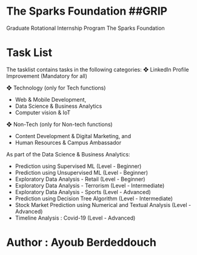 # The Sparks Foundation ##GRIP 


Graduate Rotational Internship Program
The Sparks Foundation


# Task List
  The tasklist contains tasks in the following categories:
❖ LinkedIn Profile Improvement (Mandatory for all)

❖ Technology (only for Tech functions)
  - Web & Mobile Development,
  - Data Science & Business Analytics
  - Computer vision & IoT

❖ Non-Tech (only for Non-tech functions)
  - Content Development & Digital Marketing,
and
  - Human Resources & Campus Ambassador
  
  
  
As part of the Data Science & Business Analytics:

* Prediction using Supervised ML (Level - Beginner)
* Prediction using Unsupervised ML (Level - Beginner)
* Exploratory Data Analysis - Retail (Level - Beginner)
* Exploratory Data Analysis - Terrorism (Level - Intermediate)
* Exploratory Data Analysis - Sports (Level - Advanced)
* Prediction using Decision Tree Algorithm (Level - Intermediate)
* Stock Market Prediction using Numerical and Textual Analysis (Level - Advanced)
* Timeline Analysis : Covid-19 (Level - Advanced)






# Author : Ayoub Berdeddouch



